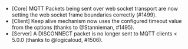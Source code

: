 * [Core] MQTT Packets being sent over web socket transport are now setting the web socket frame boundaries correctly (#1499).
* [Client] Keep alive mechanism now uses the configured timeout value from the options (thanks to @Stannieman, #1495).
* [Server] A DISCONNECT packet is no longer sent to MQTT clients < 5.0.0 (thanks to @logicaloud, #1506).
